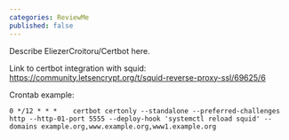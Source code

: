 ```yaml
---
categories: ReviewMe
published: false
---
```

Describe EliezerCroitoru/Certbot here.

Link to certbot integration with squid:
<https://community.letsencrypt.org/t/squid-reverse-proxy-ssl/69625/6>

Crontab example:

    0 */12 * * *    certbot certonly --standalone --preferred-challenges http --http-01-port 5555 --deploy-hook 'systemctl reload squid' --domains example.org,www.example.org,www1.example.org
